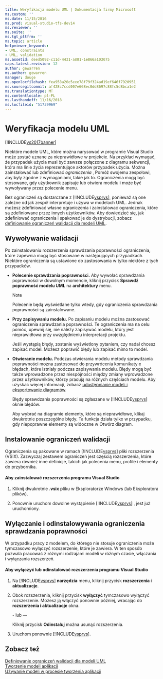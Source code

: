 ```yaml
---
title: Weryfikacja modelu UML | Dokumentacja firmy Microsoft
ms.custom: ''
ms.date: 11/15/2016
ms.prod: visual-studio-tfs-dev14
ms.reviewer: ''
ms.suite: ''
ms.tgt_pltfrm: ''
ms.topic: article
helpviewer_keywords:
- UML, constraints
- UML, validation
ms.assetid: deed5092-c11d-4431-a801-1e866a103075
caps.latest.revision: 12
author: gewarren
ms.author: gewarren
manager: douge
ms.openlocfilehash: fea958a20e5eee78f79f324ad19ef646f7920951
ms.sourcegitcommit: af428c7ccd007e668ec0dd8697c88fc5d8bca1e2
ms.translationtype: MT
ms.contentlocale: pl-PL
ms.lasthandoff: 11/16/2018
ms.locfileid: "51739969"
---
```

# <a name="validate-your-uml-model"></a>Weryfikacja modelu UML
[!INCLUDE[vs2017banner](../includes/vs2017banner.md)]

Niektóre modele UML, które można narysować w programie Visual Studio może zostać uznane za nieprawidłowe w projekcie. Na przykład wymagać, że przypadek użycia musi być zawsze połączone z diagramu sekwencji, która ma linie życia reprezentujące aktorów przypadek użycia. Można zainstalować lub zdefiniować *ograniczenia* , Pomóż swojemu zespołowi, aby były zgodne z wymaganiami, takie jak to. Ograniczenia mogą być stosowane, gdy użytkownik zapisuje lub otwiera modelu i może być wywoływany przez polecenie menu.  
  
 Bez ograniczeń są dostarczane z [!INCLUDE[vsprvs](../includes/vsprvs-md.md)], ponieważ są one zależne od jak zespół interpretuje i używa w modelach UML. Jednak możesz zdefiniować własne ograniczenia i zainstalować ograniczenia, które są zdefiniowane przez innych użytkowników. Aby dowiedzieć się, jak zdefiniować ograniczenia i spakować je do dystrybucji, zobacz [definiowanie ograniczeń walidacji dla modeli UML](../modeling/define-validation-constraints-for-uml-models.md).  
  
## <a name="invoking-validation"></a>Wywoływanie walidacji  
 Po zainstalowaniu rozszerzenia sprawdzania poprawności ograniczenia, które zapewnia mogą być stosowane w następujących przypadkach. Niektóre ograniczenia są ustawione do zastosowania w tylko niektóre z tych przypadków.  
  
- **Polecenie sprawdzania poprawności.** Aby wywołać sprawdzania poprawności w dowolnym momencie, kliknij przycisk **Sprawdź poprawność modelu UML** na **architektury** menu.  
  
  > [!NOTE]
  >  Polecenie będą wyświetlane tylko wtedy, gdy ograniczenia sprawdzania poprawności są zainstalowane.  
  
- **Przy zapisywaniu modelu.** Po zapisaniu modelu można zastosować ograniczenia sprawdzania poprawności. Te ograniczenia ma na celu pomóc, upewnij się, nie należy zapisywać modelu, który jest nieprawidłowa przy uwzględnieniu interpretacji projektu.  
  
   Jeśli wystąpią błędy, zostanie wyświetlony pytaniem, czy nadal chcesz zapisać model. Możesz poprawić błędy lub zapisać mimo to model.  
  
- **Otwieranie modelu.** Podczas otwierania modelu metody sprawdzania poprawności można zastosować do przywrócenia komunikaty o błędach, które istniały podczas zapisywania modelu. Błędy mogą być także wprowadzone przez niespójności między zmiany wprowadzone przez użytkowników, którzy pracują na różnych częściach modelu. Aby uzyskać więcej informacji, zobacz [udostępnianie modeli i eksportowanie diagramów](../modeling/share-models-and-exporting-diagrams.md).  
  
  Błędy sprawdzania poprawności są zgłaszane w [!INCLUDE[vsprvs](../includes/vsprvs-md.md)] oknie błędów.  
  
  Aby wybrać na diagramie elementy, które są nieprawidłowe, klikaj dwukrotnie poszczególne błędy. Ta funkcja działa tylko w przypadku, gdy niepoprawne elementy są widoczne w Otwórz diagram.  
  
## <a name="installing-validation-constraints"></a>Instalowanie ograniczeń walidacji  
 Ograniczenia są pakowane w ramach [!INCLUDE[vsprvs](../includes/vsprvs-md.md)] pliki rozszerzenia (VSIX). Zazwyczaj zestawem ograniczeń jest częścią rozszerzenia, które zawiera również inne definicje, takich jak polecenia menu, profile i elementy do przybornika.  
  
#### <a name="to-install-a-visual-studio-extension"></a>Aby zainstalować rozszerzenia programu Visual Studio  
  
1.  Kliknij dwukrotnie **.vsix** pliku w Eksploratorze Windows (lub Eksploratora plików).  
  
2.  Ponownie uruchom dowolne wystąpienie [!INCLUDE[vsprvs](../includes/vsprvs-md.md)] , jest już uruchomiony.  
  
## <a name="disabling-and-uninstalling-validation-constraints"></a>Wyłączanie i odinstalowywania ograniczenia sprawdzania poprawności  
 W przypadku pracy z modelem, do którego nie stosuje ograniczenia może tymczasowo wyłączyć rozszerzenie, które je zawiera. W ten sposób pozwala pracować z różnymi rodzajami modeli w różnym czasie, włączania i wyłączania rozszerzeń.  
  
#### <a name="to-disable-or-uninstall-a-visual-studio-extension"></a>Aby wyłączyć lub odinstalować rozszerzenia programu Visual Studio  
  
1.  Na [!INCLUDE[vsprvs](../includes/vsprvs-md.md)] **narzędzia** menu, kliknij przycisk **rozszerzenia i aktualizacje**.  
  
2.  Obok rozszerzenia, kliknij przycisk **wyłączyć** tymczasowo wyłączyć rozszerzenie. Możesz ją włączyć ponownie później, wracając do **rozszerzenia i aktualizacje** okna.  
  
     \- lub —  
  
     Kliknij przycisk **Odinstaluj** można usunąć rozszerzenia.  
  
3.  Uruchom ponownie [!INCLUDE[vsprvs](../includes/vsprvs-md.md)].  
  
## <a name="see-also"></a>Zobacz też  
 [Definiowanie ograniczeń walidacji dla modeli UML](../modeling/define-validation-constraints-for-uml-models.md)   
 [Tworzenie modeli aplikacji](../modeling/create-models-for-your-app.md)   
 [Używanie modeli w procesie tworzenia aplikacji](../modeling/use-models-in-your-development-process.md)



